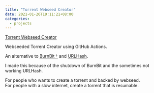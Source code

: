 ```yaml
---
title: "Torrent Webseed Creator"
date: 2021-01-26T19:11:21+08:00
categories:
  - projects
---
```

[Torrent Webseed Creator](https://github.com/AnimMouse/torrent-webseed-creator)

Webseeded Torrent Creator using GitHub Actions.

An alternative to [BurnBit †](https://web.archive.org/web/20160304022643/http://burnbit.com/) and [URLHash](http://www.urlhash.com/).

I made this because of the shutdown of BurnBit and the sometimes not working URLHash.

For people who wants to create a torrent and backed by webseed.\
For people with a slow internet, create a torrent that is resumable.